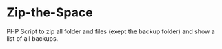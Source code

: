 # Zip-the-Space
PHP Script to zip all folder and files (exept the backup folder) and show a list of all backups.
